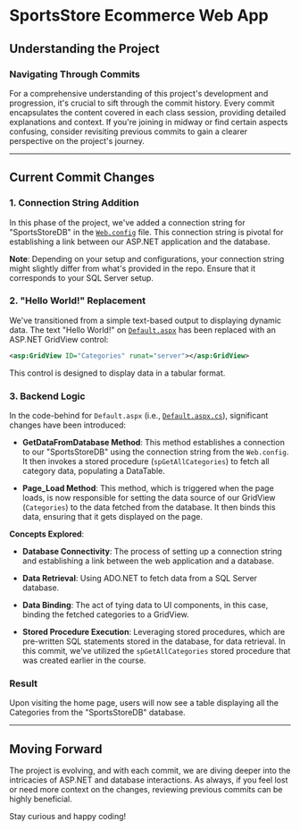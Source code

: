 # SportsStore Ecommerce Web App

## Understanding the Project

### Navigating Through Commits

For a comprehensive understanding of this project's development and progression, it's crucial to sift through the commit history. Every commit encapsulates the content covered in each class session, providing detailed explanations and context. If you're joining in midway or find certain aspects confusing, consider revisiting previous commits to gain a clearer perspective on the project's journey.

---

## Current Commit Changes

### 1. Connection String Addition

In this phase of the project, we've added a connection string for "SportsStoreDB" in the [`Web.config`](Web.config) file. This connection string is pivotal for establishing a link between our ASP.NET application and the database.

**Note**: Depending on your setup and configurations, your connection string might slightly differ from what's provided in the repo. Ensure that it corresponds to your SQL Server setup.

### 2. "Hello World!" Replacement

We've transitioned from a simple text-based output to displaying dynamic data. The text "Hello World!" on [`Default.aspx`](Default.aspx) has been replaced with an ASP.NET GridView control:

```xml
<asp:GridView ID="Categories" runat="server"></asp:GridView>
```

This control is designed to display data in a tabular format.

### 3. Backend Logic

In the code-behind for `Default.aspx` (i.e., [`Default.aspx.cs`](Default.aspx.cs)), significant changes have been introduced:

- **GetDataFromDatabase Method**: This method establishes a connection to our "SportsStoreDB" using the connection string from the `Web.config`. It then invokes a stored procedure (`spGetAllCategories`) to fetch all category data, populating a DataTable.

- **Page_Load Method**: This method, which is triggered when the page loads, is now responsible for setting the data source of our GridView (`Categories`) to the data fetched from the database. It then binds this data, ensuring that it gets displayed on the page.

**Concepts Explored**:

- **Database Connectivity**: The process of setting up a connection string and establishing a link between the web application and a database.
  
- **Data Retrieval**: Using ADO.NET to fetch data from a SQL Server database.
  
- **Data Binding**: The act of tying data to UI components, in this case, binding the fetched categories to a GridView.

- **Stored Procedure Execution**: Leveraging stored procedures, which are pre-written SQL statements stored in the database, for data retrieval. In this commit, we've utilized the `spGetAllCategories` stored procedure that was created earlier in the course.

### Result

Upon visiting the home page, users will now see a table displaying all the Categories from the "SportsStoreDB" database.

---

## Moving Forward

The project is evolving, and with each commit, we are diving deeper into the intricacies of ASP.NET and database interactions. As always, if you feel lost or need more context on the changes, reviewing previous commits can be highly beneficial.

Stay curious and happy coding!